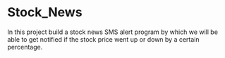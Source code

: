 # Stock_News
In this project build a stock news SMS alert program by which we will be able to get notified if the stock price went up or down by a certain percentage. 
